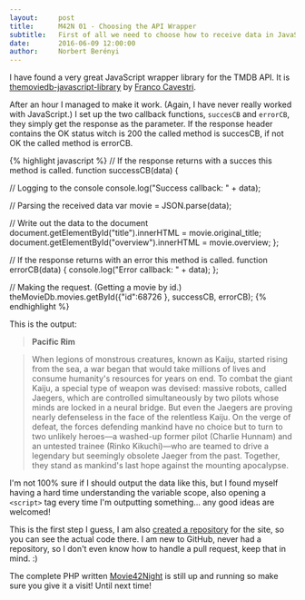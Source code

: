 ```yaml
---
layout:     post
title:      M42N 01 - Choosing the API Wrapper
subtitle:   First of all we need to choose how to receive data in JavaScript.
date:       2016-06-09 12:00:00
author:     Norbert Berényi
---
```


I have found a very great JavaScript wrapper library for the TMDB API. It is [themoviedb-javascript-library](https://github.com/cavestri/themoviedb-javascript-library/) by [Franco Cavestri](https://github.com/cavestri).

After an hour I managed to make it work. (Again, I have never really worked with JavaScript.) I set up the two callback functions, `succesCB` and `errorCB`, they simply get the response as the parameter. If the response header contains the OK status witch is 200 the called method is succesCB, if not OK the called method is errorCB.

{% highlight javascript %}
// If the response returns with a succes this method is called.
function successCB(data) {

  // Logging to the console
  console.log("Success callback: " + data);

  // Parsing the received data
  var movie = JSON.parse(data);

  // Write out the data to the document
  document.getElementById("title").innerHTML = movie.original_title;
  document.getElementById("overview").innerHTML = movie.overview;
};

// If the response returns with an error this method is called.
function errorCB(data) {
    console.log("Error callback: " + data);
};

// Making the request. (Getting a movie by id.)
theMovieDb.movies.getById({"id":68726 }, successCB, errorCB);
{% endhighlight %}

This is the output:
>**Pacific Rim**

>When legions of monstrous creatures, known as Kaiju, started rising from the sea, a war began that would take millions of lives and consume humanity's resources for years on end. To combat the giant Kaiju, a special type of weapon was devised: massive robots, called Jaegers, which are controlled simultaneously by two pilots whose minds are locked in a neural bridge. But even the Jaegers are proving nearly defenseless in the face of the relentless Kaiju. On the verge of defeat, the forces defending mankind have no choice but to turn to two unlikely heroes—a washed-up former pilot (Charlie Hunnam) and an untested trainee (Rinko Kikuchi)—who are teamed to drive a legendary but seemingly obsolete Jaeger from the past. Together, they stand as mankind's last hope against the mounting apocalypse.

I'm not 100% sure if I should output the data like this, but I found myself having a hard time understanding the variable scope, also opening a `<script>` tag every time I'm outputting something... any good ideas are welcomed!

This is the first step I guess, I am also [created a repository](https://github.com/norbert-berenyi/movie42night-js) for the site, so you can see the actual code there. I am new to GitHub, never had a repository, so I don't even know how to handle a pull request, keep that in mind. :)

The complete PHP written [Movie42Night](http://movie42night.com/) is still up and running so make sure you give it a visit! Until next time!
